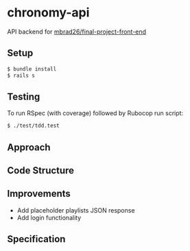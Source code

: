 # chronomy-api

API backend for [mbrad26/final-project-front-end](https://github.com/mbrad26/final-project-front-end)

## Setup

```bash
$ bundle install
$ rails s
```

## Testing

To run RSpec (with coverage) followed by Rubocop run script:  

```bash
$ ./test/tdd.test
```

## Approach

## Code Structure

## Improvements

* Add placeholder playlists JSON response
* Add login functionality


## Specification
